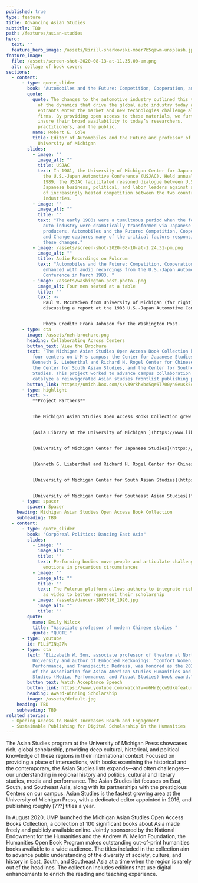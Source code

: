 ```yaml
---
published: true
type: feature
title: Advancing Asian Studies
subtitle: TBD
path: /features/asian-studies
hero:
  text: ""
  feature_hero_image: /assets/kirill-sharkovski-mber7b5qzwm-unsplash.jpg
feature_image:
  file: /assets/screen-shot-2020-08-13-at-11.35.00-am.png
  alt: collage of book covers
sections:
  - content:
      - type: quote_slider
        book: "Automobiles and the Future: Competition, Cooperation, and Change"
        quote:
          quote: The changes to the automotive industry outlined this volume underlie many
            of the dynamics that drive the global auto industry today as new
            entrants enter the market and new technologies challenge all auto
            firms. By providing open access to these materials, we further
            insure their broad availability to today’s researchers,
            practitioners, and the public.
          name: Robert E. Cole
          title: Editor of Automobiles and the Future and professor of sociology at the
            University of Michigan
        slides:
          - image: ""
            image_alt: ""
            title: USJAC
            text: In 1981, the University of Michigan Center for Japanese Studies launched
              the U.S.-Japan Automotive Conference (USJAC). Held annually until
              1989, the USJAC facilitated reasoned dialogue between U.S. and
              Japanese business, political, and labor leaders against a backdrop
              of increasingly heated competition between the two countries’ auto
              industries.
          - image: ""
            image_alt: ""
            title: ""
            text: "The early 1980s were a tumultuous period when the fortunes of the U. S.
              auto industry were dramatically transformed via Japanese
              producers. Automobiles and the Future: Competition, Cooperation,
              and Change captures many of the critical factors responsible for
              these changes."
          - image: /assets/screen-shot-2020-08-10-at-1.24.31-pm.png
            image_alt: ""
            title: Audio Recordings on Fulcrum
            text: "Automobiles and the Future: Competition, Cooperation, and Change is
              enhanced with audio recordings from the U.S.-Japan Automotive
              Conference in March 1983. "
          - image: /assets/washington-post-photo-.png
            image_alt: Four men seated at a table
            title: ""
            text: >-
              Paul W. McCracken from University of Michigan (far right),
              discussing a report at the 1983 U.S.-Japan Automotive Conference.


              Photo Credit: Frank Johnson for The Washington Post.
      - type: cta
        image: /assets/neh-brochure.png
        heading: Collaborating Across Centers
        button_text: View the Brochure
        text: "The Michigan Asian Studies Open Access Book Collection brought together
          four centers on U-M's campus: the Center for Japanese Studies, the
          Kenneth G. Lieberthal and Richard H. Rogel Center for Chinese Studies,
          the Center for South Asian Studies, and the Center for Southeast Asian
          Studies. This project worked to advance campus collaboration and
          catalyze a reinvigorated Asian studies frontlist publishing program. "
        button_link: https://umich.box.com/s/v39rkhxbo5qr6l700yn0eusk5qbhzfwh
      - type: highlight
        text: >-
          **Project Partners**


          The Michigan Asian Studies Open Access Books Collection grew from a partnership between faculty from four Asian Studies Centers at the University of Michigan, librarians from U-M Asia Library and International Studies, and University of Michigan Press staff.


          [Asia Library at the University of Michigan ](https://www.lib.umich.edu/locations-and-hours/asia-library/collections-and-history)


          [University of Michigan Center for Japanese Studies](https://ii.umich.edu/cjs)


          [Kenneth G. Lieberthal and Richard H. Rogel Center for Chinese Studies](https://ii.umich.edu/lrccs)


          [University of Michigan Center for South Asian Studies](https://ii.umich.edu/csas)


          [University of Michigan Center for Southeast Asian Studies](**<https://ii.umich.edu/cseas>**)
      - type: spacer
        spacer: Spacer
    heading: Michigan Asian Studies Open Access Book Collection
    subheading: TBD
  - content:
      - type: quote_slider
        book: "Corporeal Politics: Dancing East Asia"
        slides:
          - image: ""
            image_alt: ""
            title: ""
            text: Performing bodies move people and articulate challenging ideas and
              emotions in precarious circumstances
          - image: ""
            image_alt: ""
            title: ""
            text: The Fulcrum platform allows authors to integrate rich media resources such
              as video to better represent their scholarship
          - image: /assets/dancer-1807516_1920.jpg
            image_alt: ""
            title: ""
        quote:
          name: Emily Wilcox
          title: "Associate professor of modern Chinese studies "
          quote: "QUOTE "
      - type: youtube
        id: F1LiFINq27k
      - type: cta
        text: "Elizabeth W. Son, associate professor of theatre at Northwestern
          University and author of Embodied Reckonings: “Comfort Women,”
          Performance, and Transpacific Redress, was honored as the 2020 Winner
          of the Association for Asian American Studies Humanities and Cultural
          Studies (Media, Performance, and Visual Studies) book award."
        button_text: Watch Acceptance Speech
        button_link: https://www.youtube.com/watch?v=m6HrZgcw9dk&feature=emb_err_woyt
        heading: Award-Winning Scholarship
        image: /assets/default.jpg
    heading: TBD
    subheading: TBD
related_stories:
  - Opening Access to Books Increases Reach and Engagement
  - Sustainable Publishing for Digital Scholarship in the Humanities
---
```

The Asian Studies program at the University of Michigan Press showcases rich, global scholarship, providing deep cultural, historical, and political knowledge of these regions in their international context. Focused on providing a place of intersections, with books examining the historical and the contemporary, the Asian Studies lists expands—and often challenges—our understanding in regional history and politics, cultural and literary studies, media and performance. The Asian Studies list focuses on East, South, and Southeast Asia, along with its partnerships with the prestigious Centers on our campus. Asian Studies is the fastest growing area at the University of Michigan Press, with a dedicated editor appointed in 2016, and publishing roughly \[???] titles a year. 

In August 2020, UMP launched the Michigan Asian Studies Open Access Books Collection, a collection of 100 significant books about Asia made freely and publicly available online. Jointly sponsored by the National Endowment for the Humanities and the Andrew W. Mellon Foundation, the Humanities Open Book Program makes outstanding out-of-print humanities books available to a wide audience. The titles included in the collection aim to advance public understanding of the diversity of society, culture, and history in East, South, and Southeast Asia at a time when the region is rarely out of the headlines. The collection includes editions that use digital enhancements to enrich the reading and teaching experience.